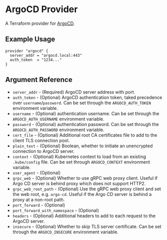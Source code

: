 # ArgoCD Provider

A Terraform provider for [ArgoCD](https://argoproj.github.io/argo-cd/).

## Example Usage

```hcl
provider "argocd" {
  server_addr = "argocd.local:443"
  auth_token  = "1234..."
}
```

## Argument Reference

* `server_addr` - (Required) ArgoCD server address with port.
* `auth_token` - (Optional) ArgoCD authentication token, taked precedence over `username`/`password`. Can be set through the `ARGOCD_AUTH_TOKEN` environment variable.
* `username` - (Optional) authentication username. Can be set through the `ARGOCD_AUTH_USERNAME` environment variable.
* `password` - (Optional) authentication password. Can be set through the `ARGOCD_AUTH_PASSWORD` environment variable.
* `cert_file` - (Optional) Additional root CA certificates file to add to the client TLS connection pool. 
* `plain_text` - (Optional) Boolean, whether to initiate an unencrypted connection to ArgoCD server. 
* `context` - (Optional) Kubernetes context to load from an existing `.kube/config` file. Can be set through `ARGOCD_CONTEXT` environment variable.
* `user_agent` - (Optional)
* `grpc_web` - (Optional) Whether to use gRPC web proxy client. Useful if Argo CD server is behind proxy which does not support HTTP2.
* `grpc_web_root_path` - (Optional) Use the gRPC web proxy client and set the web root, e.g. `argo-cd`. Useful if the Argo CD server is behind a proxy at a non-root path.
* `port_forward` - (Optional)
* `port_forward_with_namespace` - (Optional)
* `headers` - (Optional) Additional headers to add to each request to the ArgoCD server.
* `insecure` - (Optional) Whether to skip TLS server certificate. Can be set through the `ARGOCD_INSECURE` environment variable.
